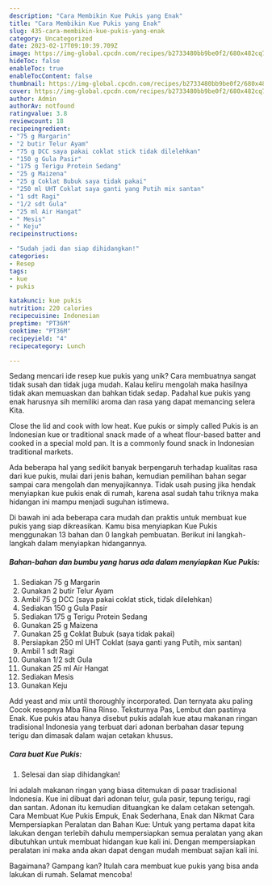 ```yaml
---
description: "Cara Membikin Kue Pukis yang Enak"
title: "Cara Membikin Kue Pukis yang Enak"
slug: 435-cara-membikin-kue-pukis-yang-enak
category: Uncategorized
date: 2023-02-17T09:10:39.709Z
image: https://img-global.cpcdn.com/recipes/b2733480bb9be0f2/680x482cq70/kue-pukis-foto-resep-utama.jpg
hideToc: false
enableToc: true
enableTocContent: false
thumbnail: https://img-global.cpcdn.com/recipes/b2733480bb9be0f2/680x482cq70/kue-pukis-foto-resep-utama.jpg
cover: https://img-global.cpcdn.com/recipes/b2733480bb9be0f2/680x482cq70/kue-pukis-foto-resep-utama.jpg
author: Admin
authorAv: notfound
ratingvalue: 3.8
reviewcount: 18
recipeingredient:
- "75 g Margarin"
- "2 butir Telur Ayam"
- "75 g DCC saya pakai coklat stick tidak dilelehkan"
- "150 g Gula Pasir"
- "175 g Terigu Protein Sedang"
- "25 g Maizena"
- "25 g Coklat Bubuk saya tidak pakai"
- "250 ml UHT Coklat saya ganti yang Putih mix santan"
- "1 sdt Ragi"
- "1/2 sdt Gula"
- "25 ml Air Hangat"
- " Mesis"
- " Keju"
recipeinstructions:

- "Sudah jadi dan siap dihidangkan!"
categories:
- Resep
tags:
- kue
- pukis

katakunci: kue pukis 
nutrition: 220 calories
recipecuisine: Indonesian
preptime: "PT36M"
cooktime: "PT36M"
recipeyield: "4"
recipecategory: Lunch

---
```





Sedang mencari ide resep kue pukis yang unik? Cara membuatnya sangat tidak susah dan tidak juga mudah. Kalau keliru mengolah maka hasilnya tidak akan memuaskan dan bahkan tidak sedap. Padahal kue pukis yang enak harusnya sih memiliki aroma dan rasa yang dapat memancing selera Kita.





Close the lid and cook with low heat. Kue pukis or simply called Pukis is an Indonesian kue or traditional snack made of a wheat flour-based batter and cooked in a special mold pan. It is a commonly found snack in Indonesian traditional markets.

Ada beberapa hal yang sedikit banyak berpengaruh terhadap kualitas rasa dari kue pukis, mulai dari jenis bahan, kemudian pemilihan bahan segar sampai cara mengolah dan menyajikannya. Tidak usah pusing jika hendak menyiapkan kue pukis enak di rumah, karena asal sudah tahu triknya maka hidangan ini mampu menjadi suguhan istimewa.






Di bawah ini ada beberapa cara mudah dan praktis untuk membuat kue pukis yang siap dikreasikan. Kamu bisa menyiapkan Kue Pukis menggunakan 13 bahan dan 0 langkah pembuatan. Berikut ini langkah-langkah dalam menyiapkan hidangannya.

<!--inarticleads1-->

##### Bahan-bahan dan bumbu yang harus ada dalam menyiapkan Kue Pukis:

1. Sediakan 75 g Margarin
1. Gunakan 2 butir Telur Ayam
1. Ambil 75 g DCC (saya pakai coklat stick, tidak dilelehkan)
1. Sediakan 150 g Gula Pasir
1. Sediakan 175 g Terigu Protein Sedang
1. Gunakan 25 g Maizena
1. Gunakan 25 g Coklat Bubuk (saya tidak pakai)
1. Persiapkan 250 ml UHT Coklat (saya ganti yang Putih, mix santan)
1. Ambil 1 sdt Ragi
1. Gunakan 1/2 sdt Gula
1. Gunakan 25 ml Air Hangat
1. Sediakan  Mesis
1. Gunakan  Keju


Add yeast and mix until thoroughly incorporated. Dan ternyata aku paling Cocok resepnya Mba Rina Rinso. Teksturnya Pas, Lembut dan pastinya Enak. Kue pukis atau hanya disebut pukis adalah kue atau makanan ringan tradisional Indonesia yang terbuat dari adonan berbahan dasar tepung terigu dan dimasak dalam wajan cetakan khusus. 

<!--inarticleads2-->

##### Cara buat Kue Pukis:


1. Selesai dan siap dihidangkan!

Ini adalah makanan ringan yang biasa ditemukan di pasar tradisional Indonesia. Kue ini dibuat dari adonan telur, gula pasir, tepung terigu, ragi dan santan. Adonan itu kemudian dituangkan ke dalam cetakan setengah. Cara Membuat Kue Pukis Empuk, Enak Sederhana, Enak dan Nikmat Cara Mempersiapkan Peralatan dan Bahan Kue: Untuk yang pertama dapat kita lakukan dengan terlebih dahulu mempersiapkan semua peralatan yang akan dibutuhkan untuk membuat hidangan kue kali ini. Dengan mempersiapkan peralatan ini maka anda akan dapat dengan mudah membuat sajian kali ini. 

Bagaimana? Gampang kan? Itulah cara membuat kue pukis yang bisa anda lakukan di rumah. Selamat mencoba!
